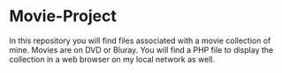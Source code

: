 # Movie-Project
In this repository you will find files associated with a movie collection of mine.  Movies are on DVD or Bluray.  You will find a PHP file to display the collection in a web browser on my local network as well.
